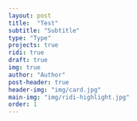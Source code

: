 ```yaml
---
layout: post
title:  "Test"
subtitle: "Subtitle"
type: "Type"
projects: true
ridi: true
draft: true
img: true
author: "Author"
post-header: true
header-img: "img/card.jpg"
main-img: "img/ridi-highlight.jpg"
order: 1
---
```


<!-- 리디북스 앱에서 사용자가 남긴 형광펜을 멋지게 공유할 수 있는 기능이 추가된지 벌써 꽤 오랜 시간이 지났다. 아직까지도 많은 사랑을 받는 이 기능을 작업하는 과정을 글로 정리해본다.

# 바야흐로 공유의 시대

집에서 컴퓨터만 쓰던 시절을 지나 언제 어디서든 온라인이 가능한 시대가 되었다. 사시사철 온라인이 가능해짐에 따라 언제든지 디지털 콘텐츠를 공유할 수 있는 환경이 조성되었다.
환경과 더불어 소셜 미디어의 발달로 ‘공유하기’ 액션 자체도 익숙해졌다. 자전거를 어디에서 어디까지 탔는지 경로가 표시된 지도도 공유하고 자전거를 탄 총 시간도 공유한다. 식단 관리를 위해서, 혹은 맛집을 추천하기 위해 음식 사진도 찍어서 공유한다. 이렇듯 사용자는 디지털 환경에서 공유할 수 있는 모든 것을 공유한다. 이렇게 공유의 시대인 현재, 책의 구절을 공유하는 방식은 구시대적인 편이었다.

# 책의 구절을 공유하는 방법

## 종이 책 구절 공유하기

종이 책 같은 경우, 디지털 환경에서 공유하기가 쉽지는 않다. 아날로그 콘텐츠를 디지털화 해야 하기 때문이다. 예를 들면, 문장이 있는 페이지를 사진으로 촬영하거나 혹은 타이핑하여 공유하면 된다. 한 번 정도는 어렵지 않지만 매번 하기란 조금 수고롭다.

## 전자책 구절 공유하기

전자책은 어떨까? 전자책은 이미 디지털 콘텐츠이므로 종이 책의 경우보다는 낫다. 서비스마다 다르겠지만 리디북스에서는 원하는 구절을 선택해서 형광펜으로 남길 수 있고 이를 메일, 페이스북 등으로 바로 공유할 수 있다. 다만 순수 텍스트로만 공유할 수 있었다.

## 순수 텍스트로 공유할 때

순수 텍스트는 공유했을 때 특별히 책의 구절처럼 느껴지지 않는다. 말 그대로 순수 텍스트이기에 다른 텍스트들과 다를 바 없다. 인스타그램 같은 이미지 기반 소셜 미디어에 공유하기에도 적합하지 않다. 순수 텍스트를 활용해서 직접 이미지를 만들 수도 있지만 그 과정은 꽤 번거롭다. 그래서 우선 책의 구절을 공유하기 좋은 이미지로 만드는 기능을 만들기로 결정했다.

## 문장을 공유하고 싶은 사용자의 목표

그에 앞서 문장을 공유하고 싶은 사용자의 본질적인 목표는 무엇일까? 크게 세 가지 영역으로 분류할 수 있다. 첫째는 감정적인 영역이다. 예를 들면, 문장에 재미나 감동을 느끼거나 깊이 동감해서 일 수 있다. 둘째는 배움의 영역이다. 문장이 도움이 되거나 기억 또는 공부해야 되는 내용일 수 있다. 셋째는 과시욕이다. 이런 책도 읽는 사람이라는 것을 문장을 공유하여 보여주고 싶을 수 있다.

이러한 사용자의 목표를 달성하려면 사용자의 감성도 담고 기억에도 남을 수 있게 해야 했고, 책의 제목도 잘 노출해주는 게 중요했다. 또 인스타그램 같은 이미지 기반 소셜 미디어에 공유하기 좋으려면 글자 크기도 중요했다. -->